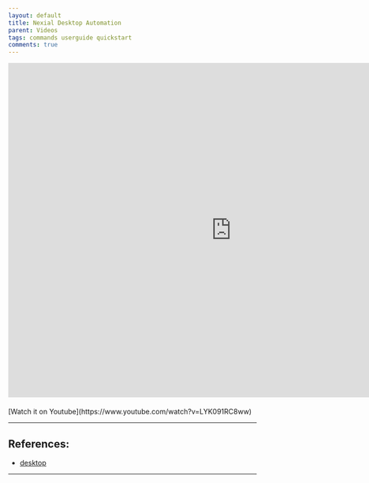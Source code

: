 ```yaml
---
layout: default
title: Nexial Desktop Automation
parent: Videos
tags: commands userguide quickstart
comments: true
---
```


<iframe width="904" height="678" src="https://www.youtube-nocookie.com/embed/LYK091RC8ww" 
  frameborder="0" style="margin-bottom:20px" allow="autoplay; encrypted-media" allowfullscreen></iframe>
[Watch it on Youtube](https://www.youtube.com/watch?v=LYK091RC8ww)

-----

## References:
- [desktop](../commands/desktop)

-----

